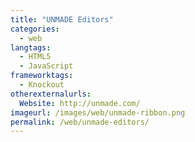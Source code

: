 ```yaml
---
title: "UNMADE Editors"
categories:
  - web
langtags:
  - HTML5
  - JavaScript
frameworktags:
  - Knockout
otherexternalurls:
  Website: http://unmade.com/
imageurl: /images/web/unmade-ribbon.png
permalink: /web/unmade-editors/
---
```

